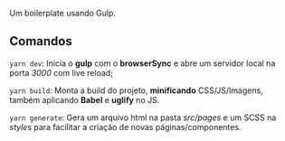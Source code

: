 Um boilerplate usando Gulp.

## Comandos
`yarn dev`: Inicia o **gulp** com o **browserSync** e abre um servidor local na porta *3000* com live reload;

`yarn build`: Monta a build do projeto, **minificando** CSS/JS/Imagens, também aplicando **Babel** e **uglify** no JS.

`yarn generate`: Gera um arquivo html na pasta *src/pages* e um SCSS na *styles* para facilitar a criação de novas páginas/componentes.